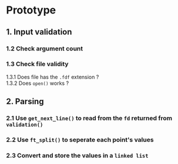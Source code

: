 # Prototype

## 1. Input validation
### 1.2 Check argument count
### 1.3 Check file validity
1.3.1 Does file has the `.fdf` extension ?\
1.3.2 Does `open()` works ?

## 2. Parsing
### 2.1 Use `get_next_line()` to read from the `fd` returned from `validation()`
### 2.2 Use `ft_split()` to seperate each point's values
### 2.3 Convert and store the values in a `linked list`